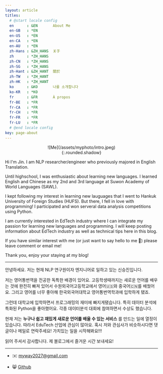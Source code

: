 ```yaml
---
layout: article
titles:
  # @start locale config
  en      : &EN       About Me
  en-GB   : *EN
  en-US   : *EN
  en-CA   : *EN
  en-AU   : *EN
  zh-Hans : &ZH_HANS  关于
  zh      : *ZH_HANS
  zh-CN   : *ZH_HANS
  zh-SG   : *ZH_HANS
  zh-Hant : &ZH_HANT  關於
  zh-TW   : *ZH_HANT
  zh-HK   : *ZH_HANT
  ko      : &KO       나를 소개합니다
  ko-KR   : *KO
  fr      : &FR       À propos
  fr-BE   : *FR
  fr-CA   : *FR
  fr-CH   : *FR
  fr-FR   : *FR
  fr-LU   : *FR
  # @end locale config
key: page-about
---
```

<div style="width:70%; margin:0 auto;" align="center" markdown="1">
  ![Me](/assets/myphoto/intro.jpeg){:.rounded.shadow}
</div>

Hi I'm Jin. I am NLP researcher/engineer who previously majored in English Translation.   

Until highschool, I was enthusiastic about learning new languages. I learned English and Chinese as my 2nd and 3rd language at Suwon Academy of World Languages (SAWL).   

I kept following my interest in learning new lauguages that I went to Hankuk University of Foreign Studies (HUFS). But there, I fell in love with programming! I participated and won serveral data analysis competitions using Python.    

I am currently interested in EdTech industry where I can integrate my passion for learning new languages and programming. I will keep posting information about EdTech industry as well as technical tips here in this blog.    

If you have similar interest with me (or just want to say hello to me 🤣) please leave comment or email me!   

Thank you, enjoy your staying at my blog! 

---

안녕하세요. 저는 현재 NLP 연구원이자 엔지니어로 일하고 있는 신승진입니다.    

저는 영어통번역을 전공한 독특한 배경이 있어요. 고등학생때까지는 새로운 언어를 배우는 것에 완전히 빠져 있어서 수원외국어고등학교에서 영어🇺🇸와 중국어🇨🇳를 배웠어요. 그리고 영어를 너무 좋아해 한국외국어대학교 영어통번역학과에 입학하게 됐죠.    

그런데 대학교에 입학하면서 프로그래밍의 재미에 빠지게됐습니다. 특히 데이터 분석에 특화된 Python을 좋아했어요. 각종 데이터분석 대회에 참여하면서 수상도 했습니다.    

현재 저는 **누구나 쉽고 재밌게 새로운 언어를 배울 수 있는 서비스** 를 만드는 일에 열정이 있습니다. 따라서 EduTech 산업에 관심이 많아요. 혹시 저와 관심사가 비슷하시다면 댓글이나 메일로 연락주세요! 가치있는 일을 시작해봐요!!!    

읽어 주셔서 감사합니다. 제 블로그에서 즐거운 시간 보내세요!

---

* ✉️ myway2027@gmail.com

* 😸 [Github](https://github.com/ChristinaROK)

